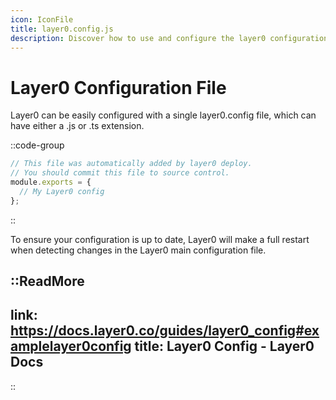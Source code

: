 ```yaml
---
icon: IconFile
title: layer0.config.js
description: Discover how to use and configure the layer0 configuration file.
---
```


# Layer0 Configuration File

Layer0 can be easily configured with a single layer0.config file, which can have either a .js or .ts extension.

::code-group

```js [layer0.config.js]
// This file was automatically added by layer0 deploy.
// You should commit this file to source control.
module.exports = {
  // My Layer0 config
};
```

::

To ensure your configuration is up to date, Layer0 will make a full restart when detecting changes in the Layer0 main configuration file.

::ReadMore
---
link: https://docs.layer0.co/guides/layer0_config#examplelayer0config
title: Layer0 Config - Layer0 Docs
---
::
